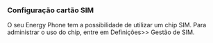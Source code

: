 ### Configuração cartão SIM

O seu Energy Phone tem a possibilidade de utilizar um chip SIM. Para administrar o uso do chip, entre em Definições>> Gestão de SIM.
